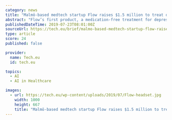 ```yaml
---
category: news
title: "Malmö-based medtech startup Flow raises $1.5 million to treat depression with AI"
abstract: "Flow’s first product, a medication-free treatment for depression, lies in the intersection of medtech, digital health, hardware, psychology and artificial intelligence. It combines a brain stimulation wearable and an app-based therapy program to create a ..."
publishedDateTime: 2019-07-23T08:01:00Z
sourceUrl: https://tech.eu/brief/malmo-based-medtech-startup-flow-raises-1-5-million-to-treat-depression-with-ai/
type: article
score: 24
published: false

provider:
  name: Tech.eu
  id: tech.eu

topics:
  - AI
  - AI in Healthcare

images:
  - url: https://tech.eu/wp-content/uploads/2019/07/Flow-headset.jpg
    width: 1000
    height: 667
    title: "Malmö-based medtech startup Flow raises $1.5 million to treat depression with AI"
---
```

